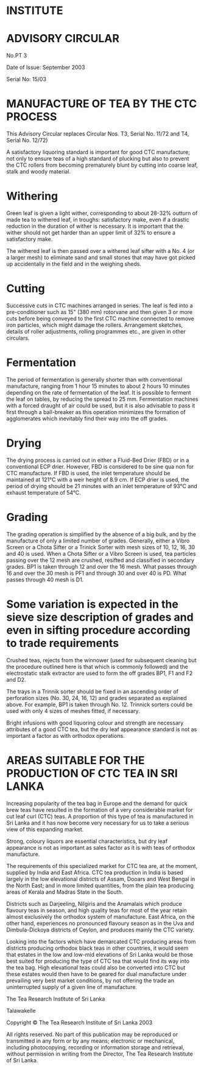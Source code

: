 # INSTITUTE

# ADVISORY CIRCULAR

No.PT 3

Date of Issue: September 2003

Serial No: 15/03

# MANUFACTURE OF TEA BY THE CTC PROCESS

This Advisory Circular replaces Circular Nos. T3, Serial No. 11/72 and T4, Serial No. 12/72)

A satisfactory liquoring standard is important for good CTC manufacture; not only to ensure teas of a high standard of plucking but also to prevent the CTC rollers from becoming prematurely blunt by cutting into coarse leaf, stalk and woody material.

# Withering

Green leaf is given a light wither, corresponding to about 28-32% outturn of made tea to withered leaf, in troughs: satisfactory make, even if a drastic reduction in the duration of wither is necessary. It is important that the wither should not get harder than an upper limit of 32% to ensure a satisfactory make.

The withered leaf is then passed over a withered leaf sifter with a No. 4 (or a larger mesh) to eliminate sand and small stones that may have got picked up accidentally in the field and in the weighing sheds.

# Cutting

Successive cuts in CTC machines arranged in series. The leaf is fed into a pre-conditioner such as 15" (380 mm) rotorvane and then given 3 or more cuts before being conveyed to the first CTC machine connected to remove iron particles, which might damage the rollers. Arrangement sketches, details of roller adjustments, rolling programmes etc., are given in other circulars.

# Fermentation

The period of fermentation is generally shorter than with conventional manufacture, ranging from 1 hour 15 minutes to about 2 hours 10 minutes depending on the rate of fermentation of the leaf. It is possible to ferment the leaf on tables, by reducing the spread to 25 mm. Fermentation machines with a forced draught of air could be used, but it is also advisable to pass it first through a ball-breaker as this operation minimizes the formation of agglomerates which inevitably find their way into the off grades.

# Drying

The drying process is carried out in either a Fluid-Bed Drier (FBD) or in a conventional ECP drier. However, FBD is considered to be sine qua non for CTC manufacture. If FBD is used, the inlet temperature should be maintained at 121°C with a weir height of 8.9 cm. If ECP drier is used, the period of drying should be 21 minutes with an inlet temperature of 93°C and exhaust temperature of 54°C.

# Grading

The grading operation is simplified by the absence of a big bulk, and by the manufacture of only a limited number of grades. Generally, either a Vibro Screen or a Chota Sifter or a Trinick Sorter with mesh sizes of 10, 12, 16, 30 and 40 is used. When a Chota Sifter or a Vibro Screen is used, tea particles passing over the 12 mesh are crushed, resifted and classified in secondary grades. BP1 is taken through 12 and over the 16 mesh. What passes through 16 and over the 30 mesh is PF1 and through 30 and over 40 is PD. What passes through 40 mesh is D1.
# Some variation is expected in the sieve size description of grades and even in sifting procedure according to trade requirements

Crushed teas, rejects from the winnower (used for subsequent cleaning but the procedure outlined here is that which is commonly followed) and the electrostatic stalk extractor are used to form the off grades BP1, F1 and F2 and D2.

The trays in a Trinnik sorter should be fixed in an ascending order of perforation sizes (No. 30, 24, 16, 12) and grades separated as explained above. For example, BP1 is taken through No. 12. Trinnick sorters could be used with only 4 sizes of meshes fitted, if necessary.

Bright infusions with good liquoring colour and strength are necessary attributes of a good CTC tea, but the dry leaf appearance standard is not as important a factor as with orthodox operations.

# AREAS SUITABLE FOR THE PRODUCTION OF CTC TEA IN SRI LANKA

Increasing popularity of the tea bag in Europe and the demand for quick brew teas have resulted in the formation of a very considerable market for cut leaf curl (CTC) teas. A proportion of this type of tea is manufactured in Sri Lanka and it has now become very necessary for us to take a serious view of this expanding market.

Strong, coloury liquors are essential characteristics, but dry leaf appearance is not as important as sales factor as it is with teas of orthodox manufacture.

The requirements of this specialized market for CTC tea are, at the moment, supplied by India and East Africa. CTC tea production in India is based largely in the low elevational districts of Assam, Dooars and West Bengal in the North East; and in more limited quantities, from the plain tea producing areas of Kerala and Madras State in the South.

Districts such as Darjeeling, Nilgiris and the Anamalais which produce flavoury teas in season, and high quality teas for most of the year retain almost exclusively the orthodox system of manufacture. East Africa, on the other hand, experiences no pronounced flavoury season as in the Uva and Dimbula-Dickoya districts of Ceylon, and produces mainly the CTC variety.

Looking into the factors which have demarcated CTC producing areas from districts producing orthodox black teas in other countries, it would seem that estates in the low and low-mid elevations of Sri Lanka would be those best suited for producing the type of CTC tea that would find its way into the tea bag. High elevational teas could also be converted into CTC but these estates would then have to be geared for dual manufacture under prevailing very best market conditions, by not offering the trade an uninterrupted supply of a given line of manufacture.

The Tea Research Institute of Sri Lanka

Talawakelle

Copyright © The Tea Research Institute of Sri Lanka 2003

All rights reserved. No part of this publication may be reproduced or transmitted in any form or by any means; electronic or mechanical, including photocopying, recording or information storage and retrieval, without permission in writing from the Director, The Tea Research Institute of Sri Lanka.